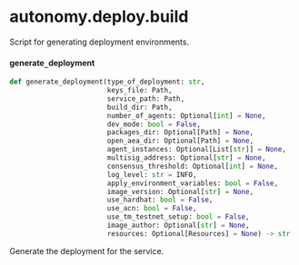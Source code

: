 <a id="autonomy.deploy.build"></a>

# autonomy.deploy.build

Script for generating deployment environments.

<a id="autonomy.deploy.build.generate_deployment"></a>

#### generate`_`deployment

```python
def generate_deployment(type_of_deployment: str,
                        keys_file: Path,
                        service_path: Path,
                        build_dir: Path,
                        number_of_agents: Optional[int] = None,
                        dev_mode: bool = False,
                        packages_dir: Optional[Path] = None,
                        open_aea_dir: Optional[Path] = None,
                        agent_instances: Optional[List[str]] = None,
                        multisig_address: Optional[str] = None,
                        consensus_threshold: Optional[int] = None,
                        log_level: str = INFO,
                        apply_environment_variables: bool = False,
                        image_version: Optional[str] = None,
                        use_hardhat: bool = False,
                        use_acn: bool = False,
                        use_tm_testnet_setup: bool = False,
                        image_author: Optional[str] = None,
                        resources: Optional[Resources] = None) -> str
```

Generate the deployment for the service.

